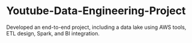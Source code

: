 # Youtube-Data-Engineering-Project
Developed an end-to-end project, including a data lake using AWS tools, ETL design, Spark, and BI integration.
